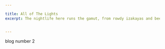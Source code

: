 ```yaml
---

title: All of The Lights
excerpt: The nightlife here runs the gamut, from rowdy izakayas and beer bars, to red-light entertainment and the infamous Robot Restaurant.


---
```


blog number 2